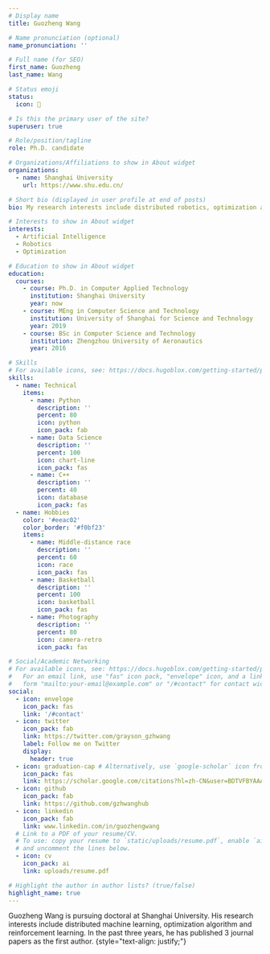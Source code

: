 ```yaml
---
# Display name
title: Guozheng Wang

# Name pronunciation (optional)
name_pronunciation: ''

# Full name (for SEO)
first_name: Guozheng
last_name: Wang

# Status emoji
status:
  icon: 🧱

# Is this the primary user of the site?
superuser: true

# Role/position/tagline
role: Ph.D. candidate

# Organizations/Affiliations to show in About widget
organizations:
  - name: Shanghai University
    url: https://www.shu.edu.cn/

# Short bio (displayed in user profile at end of posts)
bio: My research interests include distributed robotics, optimization algorithm.

# Interests to show in About widget
interests:
  - Artificial Intelligence
  - Robotics
  - Optimization

# Education to show in About widget
education:
  courses:
    - course: Ph.D. in Computer Applied Technology
      institution: Shanghai University
      year: now
    - course: MEng in Computer Science and Technology
      institution: University of Shanghai for Science and Technology
      year: 2019
    - course: BSc in Computer Science and Technology
      institution: Zhengzhou University of Aeronautics
      year: 2016

# Skills
# For available icons, see: https://docs.hugoblox.com/getting-started/page-builder/#icons
skills:
  - name: Technical
    items:
      - name: Python
        description: ''
        percent: 80
        icon: python
        icon_pack: fab
      - name: Data Science
        description: ''
        percent: 100
        icon: chart-line
        icon_pack: fas
      - name: C++
        description: ''
        percent: 40
        icon: database
        icon_pack: fas
  - name: Hobbies
    color: '#eeac02'
    color_border: '#f0bf23'
    items:
      - name: Middle-distance race
        description: ''
        percent: 60
        icon: race
        icon_pack: fas
      - name: Basketball
        description: ''
        percent: 100
        icon: basketball
        icon_pack: fas
      - name: Photography
        description: ''
        percent: 80
        icon: camera-retro
        icon_pack: fas

# Social/Academic Networking
# For available icons, see: https://docs.hugoblox.com/getting-started/page-builder/#icons
#   For an email link, use "fas" icon pack, "envelope" icon, and a link in the
#   form "mailto:your-email@example.com" or "/#contact" for contact widget.
social:
  - icon: envelope
    icon_pack: fas
    link: '/#contact'
  - icon: twitter
    icon_pack: fab
    link: https://twitter.com/grayson_gzhwang
    label: Follow me on Twitter
    display:
      header: true
  - icon: graduation-cap # Alternatively, use `google-scholar` icon from `ai` icon pack
    icon_pack: fas
    link: https://scholar.google.com/citations?hl=zh-CN&user=BDTVFBYAAAAJ
  - icon: github
    icon_pack: fab
    link: https://github.com/gzhwanghub
  - icon: linkedin
    icon_pack: fab
    link: www.linkedin.com/in/guozhengwang
  # Link to a PDF of your resume/CV.
  # To use: copy your resume to `static/uploads/resume.pdf`, enable `ai` icons in `params.yaml`,
  # and uncomment the lines below.
  - icon: cv
    icon_pack: ai
    link: uploads/resume.pdf

# Highlight the author in author lists? (true/false)
highlight_name: true
---
```


Guozheng Wang is pursuing doctoral at Shanghai University. His research interests include distributed machine learning, optimization algorithm and reinforcement learning. In the past three years, he has published 3 journal papers as the first author.
{style="text-align: justify;"}
